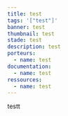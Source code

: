 ```yaml
---
title: test
tags: '["test"]'
banner: test
thumbnail: test
stade: test
description: test
porteurs:
  - name: test
documentation:
  - name: test
ressources:
  - name: test
---
```

testt
